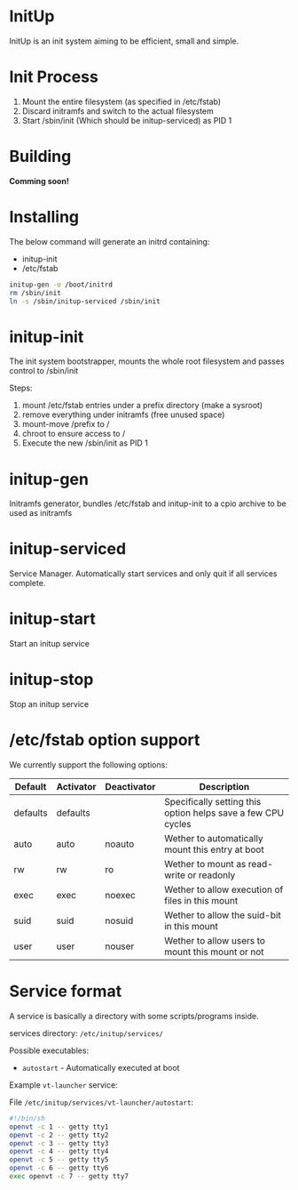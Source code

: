 
# InitUp

InitUp is an init system aiming to be efficient, small and simple.

# Init Process

1) Mount the entire filesystem (as specified in /etc/fstab)
2) Discard initramfs and switch to the actual filesystem
3) Start /sbin/init (Which should be initup-serviced) as PID 1

# Building

**Comming soon!**

# Installing

The below command will generate an initrd containing:
* initup-init
* /etc/fstab

```bash
initup-gen -o /boot/initrd
rm /sbin/init
ln -s /sbin/initup-serviced /sbin/init
```


# initup-init

The init system bootstrapper, mounts the whole root filesystem and passes
control to /sbin/init

Steps:
1) mount /etc/fstab entries under a prefix directory (make a sysroot)
2) remove everything under initramfs (free unused space)
3) mount-move /prefix to /
4) chroot to ensure access to /
5) Execute the new /sbin/init as PID 1

# initup-gen

Initramfs generator, bundles /etc/fstab and initup-init to a cpio archive
to be used as initramfs

# initup-serviced

Service Manager. Automatically start services and only quit if all services complete.

# initup-start

Start an initup service

# initup-stop

Stop an initup service

# /etc/fstab option support

We currently support the following options:

| Default  | Activator | Deactivator | Description |
|----------|-----------|-------------|--------------------------------------------------------------|
| defaults | defaults  |             | Specifically setting this option helps save a few CPU cycles |
| auto     | auto      | noauto      | Wether to automatically mount this entry at boot             |
| rw       | rw        | ro          | Wether to mount as read-write or readonly                    |
| exec     | exec      | noexec      | Wether to allow execution of files in this mount             |
| suid     | suid      | nosuid      | Wether to allow the suid-bit in this mount                   |
| user     | user      | nouser      | Wether to allow users to mount this mount or not             |

# Service format

A service is basically a directory with some scripts/programs inside.

services directory: `/etc/initup/services/`

Possible executables:

* `autostart` - Automatically executed at boot

Example `vt-launcher` service:

File `/etc/initup/services/vt-launcher/autostart`:
```sh
#!/bin/sh
openvt -c 1 -- getty tty1
openvt -c 2 -- getty tty2
openvt -c 3 -- getty tty3
openvt -c 4 -- getty tty4
openvt -c 5 -- getty tty5
openvt -c 6 -- getty tty6
exec openvt -c 7 -- getty tty7
```